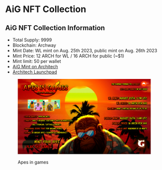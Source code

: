 # AiG NFT Collection

## AiG NFT Collection Information <a href="#9c94" id="9c94"></a>

* Total Supply: 9999
* Blockchain: Archway
* Mint Date: WL mint on Aug. 25th 2023, public mint on Aug. 26th 2023
* Mint Price: 12 ARCH for WL / 16 ARCH for public (\~$1)
* Mint limit: 50 per wallet
* [AiG Mint on Architech](https://architech.zone/nfts/mint/archway1yr5jel6egdldl6tzzm7tp295ly36v5kml4nw0q0rhhgguzdpej3s5alr5z)
* [Architech Launchpad](https://architech.zone/)

<figure><img src="../.gitbook/assets/AiG-general-info-v3.3.jpg" alt=""><figcaption><p>Apes in games</p></figcaption></figure>
